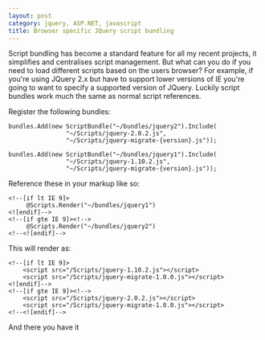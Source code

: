 ```yaml
---
layout: post
category: jquery, ASP.NET, javascript
title: Browser specific JQuery script bundling
---
```


Script bundling has become a standard feature for all my recent projects, it simplifies and centralises script management. But what can you do if you need to load different scripts based on the users browser? For example, if you're using JQuery 2.x but have to support lower versions of IE you're going to want to specify a supported version of JQuery. Luckily script bundles work much the same as normal script references.

<!--excerpt-->

Register the following bundles:

	bundles.Add(new ScriptBundle("~/bundles/jquery2").Include(
					"~/Scripts/jquery-2.0.2.js",
					"~/Scripts/jquery-migrate-{version}.js"));

	bundles.Add(new ScriptBundle("~/bundles/jquery1").Include(
					"~/Scripts/jquery-1.10.2.js",
					"~/Scripts/jquery-migrate-{version}.js"));

Reference these in your markup like so:

	<!--[if lt IE 9]>
		 @Scripts.Render("~/bundles/jquery1")
	<![endif]-->
	<!--[if gte IE 9]><!-->
		 @Scripts.Render("~/bundles/jquery2")
	<!--<![endif]-->

This will render as:

	<!--[if lt IE 9]>
		<script src="/Scripts/jquery-1.10.2.js"></script>
		<script src="/Scripts/jquery-migrate-1.0.0.js"></script>
	<![endif]-->
	<!--[if gte IE 9]><!-->
		<script src="/Scripts/jquery-2.0.2.js"></script>
		<script src="/Scripts/jquery-migrate-1.0.0.js"></script>
	<!--<![endif]-->

And there you have it